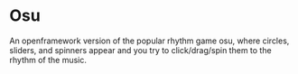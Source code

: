 # Osu
An openframework version of the popular rhythm game osu, where circles, sliders, and spinners appear and you try to click/drag/spin them to the rhythm of the music. 
